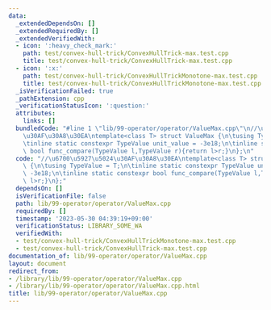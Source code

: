 ```yaml
---
data:
  _extendedDependsOn: []
  _extendedRequiredBy: []
  _extendedVerifiedWith:
  - icon: ':heavy_check_mark:'
    path: test/convex-hull-trick/ConvexHullTrick-max.test.cpp
    title: test/convex-hull-trick/ConvexHullTrick-max.test.cpp
  - icon: ':x:'
    path: test/convex-hull-trick/ConvexHullTrickMonotone-max.test.cpp
    title: test/convex-hull-trick/ConvexHullTrickMonotone-max.test.cpp
  _isVerificationFailed: true
  _pathExtension: cpp
  _verificationStatusIcon: ':question:'
  attributes:
    links: []
  bundledCode: "#line 1 \"lib/99-operator/operator/ValueMax.cpp\"\n//\u6700\u5927\u5024\
    \u30AF\u30A8\u30EA\ntemplate<class T> struct ValueMax {\n\tusing TypeValue = T;\n\
    \tinline static constexpr TypeValue unit_value = -3e18;\n\tinline static constexpr\
    \ bool func_compare(TypeValue l,TypeValue r){return l>r;}\n};\n"
  code: "//\u6700\u5927\u5024\u30AF\u30A8\u30EA\ntemplate<class T> struct ValueMax\
    \ {\n\tusing TypeValue = T;\n\tinline static constexpr TypeValue unit_value =\
    \ -3e18;\n\tinline static constexpr bool func_compare(TypeValue l,TypeValue r){return\
    \ l>r;}\n};"
  dependsOn: []
  isVerificationFile: false
  path: lib/99-operator/operator/ValueMax.cpp
  requiredBy: []
  timestamp: '2023-05-30 04:39:19+09:00'
  verificationStatus: LIBRARY_SOME_WA
  verifiedWith:
  - test/convex-hull-trick/ConvexHullTrickMonotone-max.test.cpp
  - test/convex-hull-trick/ConvexHullTrick-max.test.cpp
documentation_of: lib/99-operator/operator/ValueMax.cpp
layout: document
redirect_from:
- /library/lib/99-operator/operator/ValueMax.cpp
- /library/lib/99-operator/operator/ValueMax.cpp.html
title: lib/99-operator/operator/ValueMax.cpp
---
```


